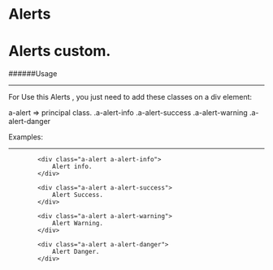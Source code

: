 # Alerts
Alerts custom.
===============

######Usage
____________

For Use this Alerts , you just need to add these classes on a div element:

a-alert => principal class.
.a-alert-info
.a-alert-success
.a-alert-warning
.a-alert-danger

Examples:
___________

            <div class="a-alert a-alert-info">
                Alert info.
            </div>
            
            <div class="a-alert a-alert-success">
                Alert Success.
            </div>
            
            <div class="a-alert a-alert-warning">
                Alert Warning.
            </div>
            
            <div class="a-alert a-alert-danger">
                Alert Danger.
            </div>
